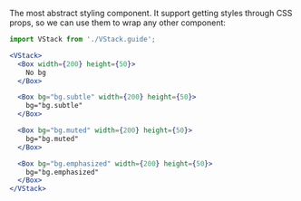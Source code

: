 The most abstract styling component. It support getting styles through CSS props, so we can use them to wrap any other component:

```jsx
import VStack from './VStack.guide';

<VStack>
  <Box width={200} height={50}>
    No bg
  </Box>

  <Box bg="bg.subtle" width={200} height={50}>
    bg="bg.subtle"
  </Box>

  <Box bg="bg.muted" width={200} height={50}>
    bg="bg.muted"
  </Box>

  <Box bg="bg.emphasized" width={200} height={50}>
    bg="bg.emphasized"
  </Box>
</VStack>